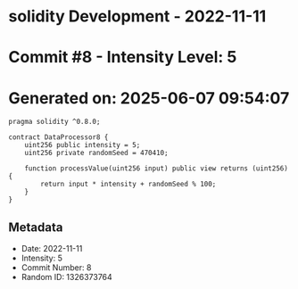 ﻿# solidity Development - 2022-11-11
# Commit #8 - Intensity Level: 5
# Generated on: 2025-06-07 09:54:07
```solidity
pragma solidity ^0.8.0;

contract DataProcessor8 {
    uint256 public intensity = 5;
    uint256 private randomSeed = 470410;

    function processValue(uint256 input) public view returns (uint256) {
        return input * intensity + randomSeed % 100;
    }
}
```
## Metadata
- Date: 2022-11-11
- Intensity: 5
- Commit Number: 8
- Random ID: 1326373764
